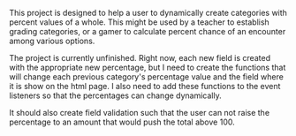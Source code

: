 This project is designed to help a user to dynamically create categories with percent values of a whole. This might be used by a teacher to establish grading categories, or a gamer to calculate percent chance of an encounter among various options.

The project is currently unfinished. Right now, each new field is created with the appropriate new percentage, but I need to create the functions that will change each previous category's percentage value and the field where it is show on the html page. I also need to add these functions to the event listeners so that the percentages can change dynamically.

It should also create field validation such that the user can not raise the percentage to an amount that would push the total above 100.